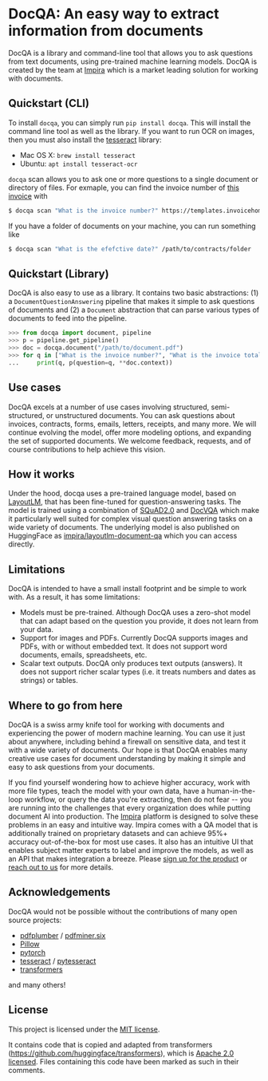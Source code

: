 # DocQA: An easy way to extract information from documents

DocQA is a library and command-line tool that allows you to ask questions from text documents, using pre-trained
machine learning models. DocQA is created by the team at [Impira](https://www.impira.com/) which is a market leading
solution for working with documents.

## Quickstart (CLI)

To install `docqa`, you can simply run `pip install docqa`. This will install the command line tool as well as the library.
If you want to run OCR on images, then you must also install the [tesseract](https://github.com/tesseract-ocr/tesseract) library:

* Mac OS X: `brew install tesseract`
* Ubuntu: `apt install tesseract-ocr`

`docqa` scan allows you to ask one or more questions to a single document or directory of files. For exmaple, you can
find the invoice number of [this invoice](https://templates.invoicehome.com/invoice-template-us-neat-750px.png) with

```bash
$ docqa scan "What is the invoice number?" https://templates.invoicehome.com/invoice-template-us-neat-750px.png
```

If you have a folder of documents on your machine, you can run something like

```bash
$ docqa scan "What is the efefctive date?" /path/to/contracts/folder
```

## Quickstart (Library)

DocQA is also easy to use as a library. It contains two basic abstractions: (1) a `DocumentQuestionAnswering` pipeline
that makes it simple to ask questions of documents and (2) a `Document` abstraction that can parse various types of documents
to feed into the pipeline.

```python
>>> from docqa import document, pipeline
>>> p = pipeline.get_pipeline()
>>> doc = docqa.document("/path/to/document.pdf")
>>> for q in ["What is the invoice number?", "What is the invoice total?"]:
...     print(q, p(question=q, **doc.context))
```

## Use cases

DocQA excels at a number of use cases involving structured, semi-structured, or unstructured documents. You can ask questions about
invoices, contracts, forms, emails, letters, receipts, and many more. We will continue evolving the model, offer more modeling options,
and expanding the set of supported documents. We welcome feedback, requests, and of course contributions to help achieve this vision.

## How it works

Under the hood, docqa uses a pre-trained language model, based on [LayoutLM](https://arxiv.org/abs/1912.13318), that has been
fine-tuned for question-answering tasks. The model is trained using a combination of [SQuAD2.0](https://rajpurkar.github.io/SQuAD-explorer/)
and [DocVQA](https://rrc.cvc.uab.es/?ch=17) which make it particularly well suited for complex visual question answering tasks on
a wide variety of documents. The underlying model is also published on HuggingFace as [impira/layoutlm-document-qa](https://huggingface.co/impira/layoutlm-document-qa) which you can access directly.

## Limitations

DocQA is intended to have a small install footprint and be simple to work with. As a result, it has some limitations:

* Models must be pre-trained. Although DocQA uses a zero-shot model that can adapt based on the question you provide, it does not learn from your data.
* Support for images and PDFs. Currently DocQA supports images and PDFs, with or without embedded text. It does not support word documents, emails, spreadsheets, etc.
* Scalar text outputs. DocQA only produces text outputs (answers). It does not support richer scalar types (i.e. it treats numbers and dates as strings) or tables.

## Where to go from here

DocQA is a swiss army knife tool for working with documents and experiencing the power of modern machine learning. You can use it
just about anywhere, including behind a firewall on sensitive data, and test it with a wide variety of documents. Our hope is that
DocQA enables many creative use cases for document understanding by making it simple and easy to ask questions from your documents.

If you find yourself wondering how to achieve higher accuracy, work with more file types, teach the model with your own data, have
a human-in-the-loop workflow, or query the data you're extracting, then do not fear -- you are running into the challenges that
every organization does while putting document AI into production. The [Impira](https://www.impira.com/) platform is designed to
solve these problems in an easy and intuitive way. Impira comes with a QA model that is additionally trained on proprietary datasets
and can achieve 95%+ accuracy out-of-the-box for most use cases. It also has an intuitive UI that enables subject matter experts to label
and improve the models, as well as an API that makes integration a breeze. Please [sign up for the product](https://www.impira.com/signup) or
[reach out to us](info@impira.com) for more details.

## Acknowledgements

DocQA would not be possible without the contributions of many open source projects:

* [pdfplumber](https://github.com/jsvine/pdfplumber) / [pdfminer.six](https://github.com/pdfminer/pdfminer.six)
* [Pillow](https://pillow.readthedocs.io/en/stable/)
* [pytorch](https://pytorch.org/)
* [tesseract](https://github.com/tesseract-ocr/tesseract) / [pytesseract](https://pypi.org/project/pytesseract/)
* [transformers](https://github.com/impira/transformers)

and many others!

## License

This project is licensed under the [MIT license](LICENSE).

It contains code that is copied and adapted from transformers (https://github.com/huggingface/transformers),
which is [Apache 2.0 licensed](http://www.apache.org/licenses/LICENSE-2.0). Files containing this code have
been marked as such in their comments.
